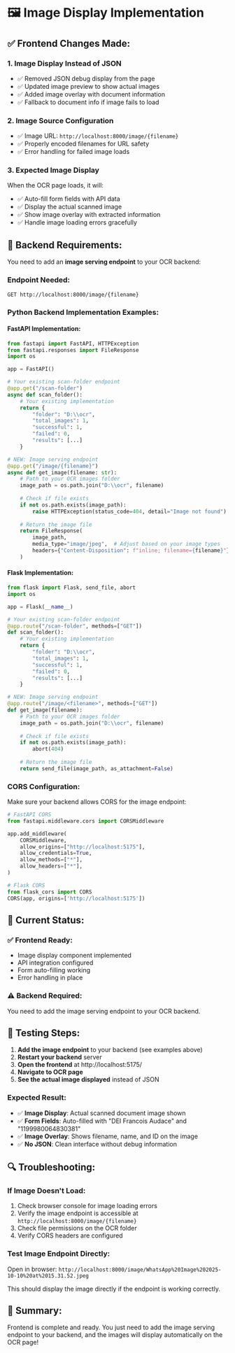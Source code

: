 # 🖼️ Image Display Implementation

## ✅ Frontend Changes Made:

### 1. **Image Display Instead of JSON**
- ✅ Removed JSON debug display from the page
- ✅ Updated image preview to show actual images
- ✅ Added image overlay with document information
- ✅ Fallback to document info if image fails to load

### 2. **Image Source Configuration**
- ✅ Image URL: `http://localhost:8000/image/{filename}`
- ✅ Properly encoded filenames for URL safety
- ✅ Error handling for failed image loads

### 3. **Expected Image Display**
When the OCR page loads, it will:
- ✅ Auto-fill form fields with API data
- ✅ Display the actual scanned image
- ✅ Show image overlay with extracted information
- ✅ Handle image loading errors gracefully

## 🔧 Backend Requirements:

You need to add an **image serving endpoint** to your OCR backend:

### **Endpoint Needed:**
```
GET http://localhost:8000/image/{filename}
```

### **Python Backend Implementation Examples:**

#### **FastAPI Implementation:**
```python
from fastapi import FastAPI, HTTPException
from fastapi.responses import FileResponse
import os

app = FastAPI()

# Your existing scan-folder endpoint
@app.get("/scan-folder")
async def scan_folder():
    # Your existing implementation
    return {
        "folder": "D:\\ocr",
        "total_images": 1,
        "successful": 1,
        "failed": 0,
        "results": [...]
    }

# NEW: Image serving endpoint
@app.get("/image/{filename}")
async def get_image(filename: str):
    # Path to your OCR images folder
    image_path = os.path.join("D:\\ocr", filename)
    
    # Check if file exists
    if not os.path.exists(image_path):
        raise HTTPException(status_code=404, detail="Image not found")
    
    # Return the image file
    return FileResponse(
        image_path,
        media_type="image/jpeg",  # Adjust based on your image types
        headers={"Content-Disposition": f"inline; filename={filename}"}
    )
```

#### **Flask Implementation:**
```python
from flask import Flask, send_file, abort
import os

app = Flask(__name__)

# Your existing scan-folder endpoint
@app.route("/scan-folder", methods=["GET"])
def scan_folder():
    # Your existing implementation
    return {
        "folder": "D:\\ocr",
        "total_images": 1,
        "successful": 1,
        "failed": 0,
        "results": [...]
    }

# NEW: Image serving endpoint
@app.route("/image/<filename>", methods=["GET"])
def get_image(filename):
    # Path to your OCR images folder
    image_path = os.path.join("D:\\ocr", filename)
    
    # Check if file exists
    if not os.path.exists(image_path):
        abort(404)
    
    # Return the image file
    return send_file(image_path, as_attachment=False)
```

### **CORS Configuration:**
Make sure your backend allows CORS for the image endpoint:

```python
# FastAPI CORS
from fastapi.middleware.cors import CORSMiddleware

app.add_middleware(
    CORSMiddleware,
    allow_origins=["http://localhost:5175"],
    allow_credentials=True,
    allow_methods=["*"],
    allow_headers=["*"],
)

# Flask CORS
from flask_cors import CORS
CORS(app, origins=['http://localhost:5175'])
```

## 🎯 **Current Status:**

### ✅ **Frontend Ready:**
- Image display component implemented
- API integration configured
- Form auto-filling working
- Error handling in place

### ⚠️ **Backend Required:**
You need to add the image serving endpoint to your OCR backend.

## 🚀 **Testing Steps:**

1. **Add the image endpoint** to your backend (see examples above)
2. **Restart your backend** server
3. **Open the frontend** at http://localhost:5175/
4. **Navigate to OCR page**
5. **See the actual image displayed** instead of JSON

### **Expected Result:**
- ✅ **Image Display**: Actual scanned document image shown
- ✅ **Form Fields**: Auto-filled with "DEI Francois Audace" and "1199980064830381"
- ✅ **Image Overlay**: Shows filename, name, and ID on the image
- ✅ **No JSON**: Clean interface without debug information

## 🔍 **Troubleshooting:**

### **If Image Doesn't Load:**
1. Check browser console for image loading errors
2. Verify the image endpoint is accessible at `http://localhost:8000/image/{filename}`
3. Check file permissions on the OCR folder
4. Verify CORS headers are configured

### **Test Image Endpoint Directly:**
Open in browser: `http://localhost:8000/image/WhatsApp%20Image%202025-10-10%20at%2015.31.52.jpeg`

This should display the image directly if the endpoint is working correctly.

## 📝 **Summary:**
Frontend is complete and ready. You just need to add the image serving endpoint to your backend, and the images will display automatically on the OCR page!